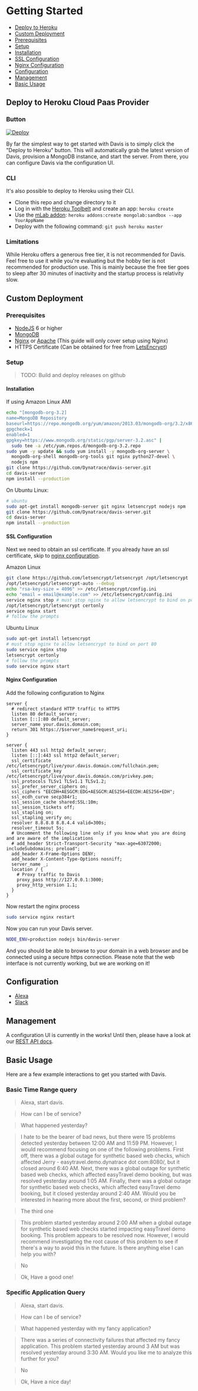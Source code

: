 Getting Started
============

- [Deploy to Heroku](#deploy-to-heroku-cloud-paas-provider)
- [Custom Deployment](#custom-deployment)
 - [Prerequisites](#prerequisites)
 - [Setup](#setup)
  - [Installation](#installation)
  - [SSL Configuration](#ssl-configuration)
  - [Nginx Configuration](#nginx-configuration)
- [Configuration](#configuration)
- [Management](#management)
- [Basic Usage](#basic-usage)

## Deploy to Heroku Cloud Paas Provider

### Button
[![Deploy](https://www.herokucdn.com/deploy/button.png)](https://heroku.com/deploy?template=https://github.com/Dynatrace/davis-server)

By far the simplest way to get started with Davis is to simply click the "Deploy to Heroku" button.  This will automatically grab the latest version of Davis, provision a MongoDB instance, and start the server.  From there, you can configure Davis via the configuration UI.

### CLI

It's also possible to deploy to Heroku using their CLI.

* Clone this repo and change directory to it
* Log in with the [Heroku Toolbelt](https://toolbelt.heroku.com/) and create an app: `heroku create`
* Use the [mLab addon](https://elements.heroku.com/addons/mongolab): `heroku addons:create mongolab:sandbox --app YourAppName`
* Deploy with the following command: `git push heroku master`

### Limitations

While Heroku offers a generous free tier, it is not recommended for Davis.  Feel free to use it while you're evaluating but the hobby tier is not recommended for production use.  This is mainly because the free tier goes to sleep after 30 minutes of inactivity and the startup process is relativity slow.

## Custom Deployment

### Prerequisites

- [NodeJS](https://nodejs.org) 6 or higher
- [MongoDB](https://docs.mongodb.com/v3.0/administration/install-on-linux)
- [Nginx](https://nginx.org/en/) or [Apache](https://httpd.apache.org) (This guide will only cover setup using Nginx)
- HTTPS Certificate (Can be obtained for free from [LetsEncrypt](https://letsencrypt.org))

### Setup
> TODO: Build and deploy releases on github

#### Installation

If using Amazon Linux AMI

```bash
echo "[mongodb-org-3.2]
name=MongoDB Repository
baseurl=https://repo.mongodb.org/yum/amazon/2013.03/mongodb-org/3.2/x86_64/
gpgcheck=1
enabled=1
gpgkey=https://www.mongodb.org/static/pgp/server-3.2.asc" |
  sudo tee -a /etc/yum.repos.d/mongodb-org-3.2.repo
sudo yum -y update && sudo yum install -y mongodb-org-server \
  mongodb-org-shell mongodb-org-tools git nginx python27-devel \
  nodejs npm
git clone https://github.com/Dynatrace/davis-server.git
cd davis-server
npm install --production
```

On Ubuntu Linux:

```bash
# ubuntu
sudo apt-get install mongodb-server git nginx letsencrypt nodejs npm
git clone https://github.com/Dynatrace/davis-server.git
cd davis-server
npm install --production
```

#### SSL Configuration

Next we need to obtain an ssl certificate. If you already have
an ssl certificate, skip to [nginx configuration](#nginx-configuration).

Amazon Linux

```bash
git clone https://github.com/letsencrypt/letsencrypt /opt/letsencrypt
/opt/letsencrypt/letsencrypt-auto --debug
echo "rsa-key-size = 4096" >> /etc/letsencrypt/config.ini
echo "email = email@example.com" >> /etc/letsencrypt/config.ini
service nginx stop # must stop nginx to allow letsencrypt to bind on port 80
/opt/letsencrypt/letsencrypt certonly
service nginx start
# follow the prompts
```

Ubuntu Linux

```bash
sudo apt-get install letsencrypt
# must stop nginx to allow letsencrypt to bind on port 80
sudo service nginx stop
letsencrypt certonly
# follow the prompts
sudo service nginx start
```


#### Nginx Configuration

Add the following configuration to Nginx

```nginx
server {
  # redirect standard HTTP traffic to HTTPS
  listen 80 default_server;
  listen [::]:80 default_server;
  server_name your.davis.domain.com;
  return 301 https://$server_name$request_uri;
}

server {
  listen 443 ssl http2 default_server;
  listen [::]:443 ssl http2 default_server;
  ssl_certificate /etc/letsencrypt/live/your.davis.domain.com/fullchain.pem;
  ssl_certificate_key /etc/letsencrypt/live/your.davis.domain.com/privkey.pem;
  ssl_protocols TLSv1 TLSv1.1 TLSv1.2;
  ssl_prefer_server_ciphers on;
  ssl_ciphers "EECDH+AESGCM:EDG+AESGCM:AES256+EECDH:AES256+EDH";
  ssl_ecdh_curve secp384r1;
  ssl_session_cache shared:SSL:10m;
  ssl_session_tickets off;
  ssl_stapling on;
  ssl_stapling_verify on;
  resolver 8.8.8.8 8.8.4.4 valid=300s;
  resolver_timeout 5s;
  # Uncomment the following line only if you know what you are doing and are aware of the implications
  # add_header Strict-Transport-Security "max-age=63072000; includeSubdomains; preload";
  add_header X-Frame-Options DENY;
  add_header X-Content-Type-Options nosniff;
  server_name _;
  location / {
    # Proxy traffic to Davis
    proxy_pass http://127.0.0.1:3000;
    proxy_http_version 1.1;
  }
}
```

Now restart the nginx process

```bash
sudo service nginx restart
```

Now you can run your Davis server.

```bash
NODE_ENV=production nodejs bin/davis-server
```

And you should be able to browse to your domain in a web browser and be connected
using a secure https connection. Please note that the web interface is not
currently working, but we are working on it!

## Configuration

- [Alexa](setup/alexa.md)
- [Slack](setup/slack.md)

## Management

A configuration UI is currently in the works!  Until then, please have a look at our [REST API docs](development/API.md).

## Basic Usage

Here are a few example interactions to get you started with Davis.

### Basic Time Range query

> Alexa, start davis.

> How can I be of service?

> What happened yesterday?

> I hate to be the bearer of bad news, but there were 15 problems detected yesterday between
12:00 AM and 11:59 PM. However, I would recommend focusing on one of the following problems. First
off, there was a global outage for synthetic based web checks, which affected Jerry -
easytravel.demo.dynatrace dot com:8080/, but it closed around 6:40 AM. Next, there was a global
outage for synthetic based web checks, which affected easyTravel demo booking, but was resolved
yesterday around 1:05 AM. Finally, there was a global outage for synthetic based web checks, which
affected easyTravel demo booking, but it closed yesterday around 2:40 AM. Would you be interested in
hearing more about the first, second, or third problem?

> The third one

> This problem started yesterday around 2:00 AM when a global outage for synthetic based web checks
started impacting easyTravel demo booking. This problem appears to be resolved now. However, I would
recommend investigating the root cause of this problem to see if there's a way to avoid this in the
future. Is there anything else I can help you with?

> No

> Ok, Have a good one!

### Specific Application Query

> Alexa, start davis.

> How can I be of service?

> What happened yesterday with my fancy application?

> There was a series of connectivity failures that affected my fancy application.  This problem
started yesterday around 3 AM but was resolved yesterday around 3:30 AM. Would you like me to
analyze this further for you?

> No

> Ok, Have a nice day!
